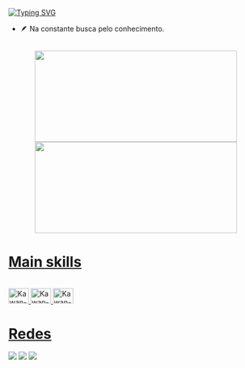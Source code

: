 [![Typing SVG](https://readme-typing-svg.demolab.com?font=Fira+Code&size=24&pause=1000&color=9B4F96&random=false&width=435&lines=Ol%C3%A1%2C+eu+sou+o+Kawan+Melo)](https://git.io/typing-svg)

- 🪶 Na constante busca pelo conhecimento.
 
##

<div align="center">
  <a href="https://github.com/kawanmelo">
  <img  width = " 400em" height="180em" src="https://github-readme-stats.vercel.app/api?username=kawanmelo&show_icons=true&theme=cobalt&include_all_commits=true&count_private=true"/>
  <img width = " 400em"height="180em" src="https://github-readme-stats.vercel.app/api/top-langs/?username=kawanmelo&layout=compact&langs_count=7&theme=cobalt"/>
</div>
  <h1>Main skills </h1>

<div style="display: inline_block"><br>
  <img alt="Kawan-Csharp" height="30" width="40" src="https://cdn.jsdelivr.net/gh/devicons/devicon@latest/icons/csharp/csharp-original.svg">
  <img alt="Kawan-C" height="30" width="40" src="https://cdn.jsdelivr.net/gh/devicons/devicon@latest/icons/c/c-original.svg">
  <img alt="Kawan-Git" height="30" width="40" src="https://cdn.jsdelivr.net/gh/devicons/devicon@latest/icons/git/git-original.svg">

</div >
<h1>Redes</h1>
    <a href="https://www.linkedin.com/in/kawanmeloo/" target="_blank"><img src="https://img.shields.io/badge/LinkedIn-0077B5?style=for-the-badge&logo=linkedin&logoColor=white" target="_blank"></a>
    <a href="https://www.instagram.com/kawanmeloo/?hl=pt-br" target="_blank"><img src="https://img.shields.io/badge/-Instagram-%23E4405F?style=for-the-badge&logo=instagram&logoColor=white" target="_blank"></a>
    <a href = "mailto:kawangcmelo@gmail.com"><img src="https://img.shields.io/badge/-Gmail-%23333?style=for-the-badge&logo=gmail&logoColor=white" target="_blank"></a>
</div>
